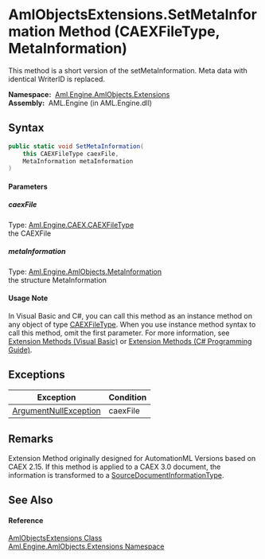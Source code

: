 AmlObjectsExtensions.SetMetaInformation Method (CAEXFileType, MetaInformation)
==============================================================================
This method is a short version of the setMetaInformation. Meta data with identical WriterID is replaced.

  **Namespace:**  [Aml.Engine.AmlObjects.Extensions][1]  
  **Assembly:**  AML.Engine (in AML.Engine.dll)

Syntax
------

```csharp
public static void SetMetaInformation(
	this CAEXFileType caexFile,
	MetaInformation metaInformation
)
```

#### Parameters

##### *caexFile*
Type: [Aml.Engine.CAEX.CAEXFileType][2]  
the CAEXFile

##### *metaInformation*
Type: [Aml.Engine.AmlObjects.MetaInformation][3]  
the structure MetaInformation

#### Usage Note
In Visual Basic and C#, you can call this method as an instance method on any object of type [CAEXFileType][2]. When you use instance method syntax to call this method, omit the first parameter. For more information, see [Extension Methods (Visual Basic)][4] or [Extension Methods (C# Programming Guide)][5].

Exceptions
----------

Exception                  | Condition 
-------------------------- | --------- 
[ArgumentNullException][6] | caexFile  


Remarks
-------
 Extension Method originally designed for AutomationML Versions based on CAEX 2.15. If this method is applied to a CAEX 3.0 document, the information is transformed to a [SourceDocumentInformationType][7]. 

See Also
--------

#### Reference
[AmlObjectsExtensions Class][8]  
[Aml.Engine.AmlObjects.Extensions Namespace][1]  

[1]: ../README.md
[2]: ../../Aml.Engine.CAEX/CAEXFileType/README.md
[3]: ../../Aml.Engine.AmlObjects/MetaInformation/README.md
[4]: https://docs.microsoft.com/dotnet/visual-basic/programming-guide/language-features/procedures/extension-methods
[5]: https://docs.microsoft.com/dotnet/csharp/programming-guide/classes-and-structs/extension-methods
[6]: https://docs.microsoft.com/dotnet/api/system.argumentnullexception
[7]: ../../Aml.Engine.CAEX/SourceDocumentInformationType/README.md
[8]: README.md
[9]: https://www.automationml.org
[10]: ../../icons/logoShade.png